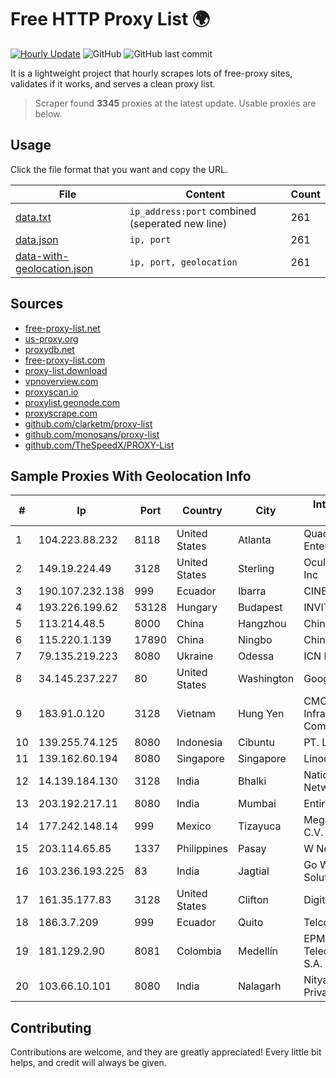 
# Free HTTP Proxy List 🌍

[![Hourly Update](https://github.com/mertguvencli/http-proxy-list/actions/workflows/main.yml/badge.svg?branch=main)](https://github.com/mertguvencli/http-proxy-list/actions/workflows/main.yml)
![GitHub](https://img.shields.io/github/license/mertguvencli/http-proxy-list)
![GitHub last commit](https://img.shields.io/github/last-commit/mertguvencli/http-proxy-list)

It is a lightweight project that hourly scrapes lots of free-proxy sites, validates if it works, and serves a clean proxy list.


> Scraper found **3345** proxies at the latest update. Usable proxies are below.

## Usage

Click the file format that you want and copy the URL.


|File|Content|Count|
|----|-------|-----|
|[data.txt](https://raw.githubusercontent.com/mertguvencli/http-proxy-list/main/proxy-list/data.txt)|`ip_address:port` combined (seperated new line)|261|
|[data.json](https://raw.githubusercontent.com/mertguvencli/http-proxy-list/main/proxy-list/data.json)|`ip, port`|261|
|[data-with-geolocation.json](https://raw.githubusercontent.com/mertguvencli/http-proxy-list/main/proxy-list/data-with-geolocation.json)|`ip, port, geolocation`|261|

## Sources

* [free-proxy-list.net](https://free-proxy-list.net)
* [us-proxy.org](https://www.us-proxy.org)
* [proxydb.net](http://proxydb.net)
* [free-proxy-list.com](https://free-proxy-list.com/?page=&port=&type%5B%5D=http&type%5B%5D=https&up_time=0&search=Search)
* [proxy-list.download](https://www.proxy-list.download/HTTP)
* [vpnoverview.com](https://vpnoverview.com/privacy/anonymous-browsing/free-proxy-servers)
* [proxyscan.io](https://www.proxyscan.io)
* [proxylist.geonode.com](https://proxylist.geonode.com/api/proxy-list?limit=300&page=1&sort_by=lastChecked&sort_type=desc&protocols=http,https)
* [proxyscrape.com](https://api.proxyscrape.com/v2/?request=displayproxies&protocol=http&timeout=10000&country=all&ssl=all&anonymity=all)
* [github.com/clarketm/proxy-list](https://raw.githubusercontent.com/clarketm/proxy-list/master/proxy-list-raw.txt)
* [github.com/monosans/proxy-list](https://raw.githubusercontent.com/monosans/proxy-list/main/proxies/http.txt)
* [github.com/TheSpeedX/PROXY-List](https://raw.githubusercontent.com/TheSpeedX/PROXY-List/master/http.txt)


## Sample Proxies With Geolocation Info

|#|Ip|Port|Country|City|Internet Service Provider|
|-|--|----|-------|----|-------------------------|
|1|104.223.88.232|8118|United States|Atlanta|QuadraNet Enterprises LLC|
|2|149.19.224.49|3128|United States|Sterling|Oculus Networks Inc|
|3|190.107.232.138|999|Ecuador|Ibarra|CINECABLE TV|
|4|193.226.199.62|53128|Hungary|Budapest|INVITEL Zrt.|
|5|113.214.48.5|8000|China|Hangzhou|Chinanet|
|6|115.220.1.139|17890|China|Ningbo|Chinanet|
|7|79.135.219.223|8080|Ukraine|Odessa|ICN Ltd.|
|8|34.145.237.227|80|United States|Washington|Google LLC|
|9|183.91.0.120|3128|Vietnam|Hung Yen|CMC Telecom Infrastructure Company|
|10|139.255.74.125|8080|Indonesia|Cibuntu|PT. LINKNET|
|11|139.162.60.194|8080|Singapore|Singapore|Linode, LLC|
|12|14.139.184.130|3128|India|Bhalki|National Knowledge Network|
|13|203.192.217.11|8080|India|Mumbai|Entire In2Cable|
|14|177.242.148.14|999|Mexico|Tizayuca|Mega Cable, S.A. de C.V.|
|15|203.114.65.85|1337|Philippines|Pasay|W Network Inc.|
|16|103.236.193.225|83|India|Jagtial|Go WiFi Networking Solutions Pvt Ltd|
|17|161.35.177.83|3128|United States|Clifton|DigitalOcean, LLC|
|18|186.3.7.209|999|Ecuador|Quito|Telconet S.A|
|19|181.129.2.90|8081|Colombia|Medellín|EPM Telecomunicaciones S.A. E.S.P.|
|20|103.66.10.101|8080|India|Nalagarh|Nitya Internet Private Limited|



## Contributing

Contributions are welcome, and they are greatly appreciated! Every
little bit helps, and credit will always be given.

